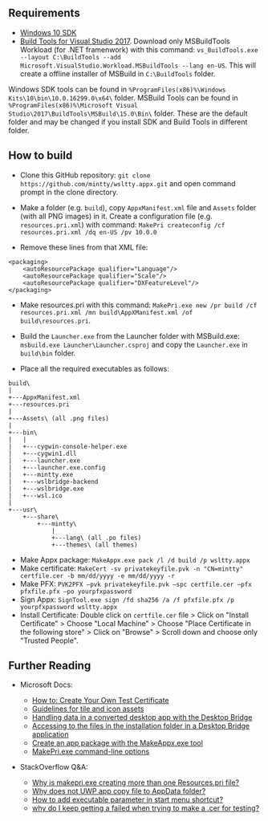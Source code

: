 ## Requirements

* [Windows 10 SDK](https://developer.microsoft.com/en-us/windows/downloads/windows-10-sdk)
* [Build Tools for Visual Studio 2017](https://www.visualstudio.com/downloads/#build-tools-for-visual-studio-2017). Download only MSBuildTools Workload (for .NET framenwork) with this command: `vs_BuildTools.exe --layout C:\BuildTools --add Microsoft.VisualStudio.Workload.MSBuildTools --lang en-US`. This will create a offline installer of MSBuild in `C:\BuildTools` folder.

Windows SDK tools can be found in `%ProgramFiles(x86)%\Windows Kits\10\bin\10.0.16299.0\x64\` folder. MSBuild Tools can be found in `%ProgramFiles(x86)%\Microsoft Visual Studio\2017\BuildTools\MSBuild\15.0\Bin\` folder. These are the default folder and may be changed if you install SDK and Build Tools in different folder.

## How to build

* Clone this GitHub repository: `git clone https://github.com/mintty/wsltty.appx.git` and open command prompt in the clone directory.

* Make a folder (e.g. `build`), copy `AppxManifest.xml` file and `Assets` folder (with all PNG images) in it. Create a configuration file (e.g. `resources.pri.xml`) with command: `MakePri createconfig /cf resources.pri.xml /dq en-US /pv 10.0.0`

* Remove these lines from that XML file:
```
<packaging>
    <autoResourcePackage qualifier="Language"/>
    <autoResourcePackage qualifier="Scale"/>
    <autoResourcePackage qualifier="DXFeatureLevel"/>
</packaging>
```

* Make resources.pri with this command: `MakePri.exe new /pr build /cf resources.pri.xml /mn build\AppXManifest.xml /of build\resources.pri`.


* Build the `Launcher.exe` from the Launcher folder with MSBuild.exe: `msbuild.exe Launcher\Launcher.csproj` and copy the `Launcher.exe` in `build\bin` folder.

* Place all the required executables as follows:

```
build\
|
+---AppxManifest.xml
+---resources.pri
|   
+---Assets\ (all .png files)
|
+---bin\
|   |
|   +---cygwin-console-helper.exe
|   +---cygwin1.dll
|   +---launcher.exe
|   +---launcher.exe.config
|   +---mintty.exe
|   +---wslbridge-backend
|   +---wslbridge.exe
|   +---wsl.ico
|       
+---usr\
    +---share\
        +---mintty\
            |
            +---lang\ (all .po files)
            +---themes\ (all themes)
```

* Make Appx package: `MakeAppx.exe pack /l /d build /p wsltty.appx`
* Make certificate: `MakeCert -sv privatekeyfile.pvk -n "CN=mintty" certfile.cer -b mm/dd/yyyy -e mm/dd/yyyy -r`
* Make PFX: `PVK2PFX –pvk privatekeyfile.pvk –spc certfile.cer –pfx pfxfile.pfx –po yourpfxpassword`
* Sign Appx: `SignTool.exe sign /fd sha256 /a /f pfxfile.pfx /p yourpfxpassword wsltty.appx`
* Install Certificate:  Double click on `certfile.cer` file > Click on "Install Certificate" > Choose "Local Machine" > Choose "Place Certificate in the following store" > Click on "Browse" > Scroll down and choose only "Trusted People".

## Further Reading

* Microsoft Docs:

  - [How to: Create Your Own Test Certificate](https://msdn.microsoft.com/en-in/library/ff699202.aspx)
  - [Guidelines for tile and icon assets](https://docs.microsoft.com/en-us/windows/uwp/design/shell/tiles-and-notifications/app-assets)
  - [Handling data in a converted desktop app with the Desktop Bridge](https://blogs.msdn.microsoft.com/appconsult/2017/03/06/handling-data-in-a-converted-desktop-app-with-the-desktop-bridge/)
  - [Accessing to the files in the installation folder in a Desktop Bridge application](https://blogs.msdn.microsoft.com/appconsult/2017/06/23/accessing-to-the-files-in-the-installation-folder-in-a-desktop-bridge-application/)
  - [Create an app package with the MakeAppx.exe tool](https://docs.microsoft.com/en-us/windows/uwp/packaging/create-app-package-with-makeappx-tool)
  - [MakePri.exe command-line options](https://docs.microsoft.com/en-us/windows/uwp/app-resources/makepri-exe-command-options)

* StackOverflow Q&A:

  - [Why is makepri.exe creating more than one Resources.pri file?](https://stackoverflow.com/questions/38506783/)
  - [Why does not UWP app copy file to AppData folder?](https://stackoverflow.com/questions/48849076/)
  - [How to add executable parameter in start menu shortcut?](https://stackoverflow.com/questions/48792003/)
  - [why do I keep getting a failed when trying to make a .cer for testing?](https://stackoverflow.com/questions/9506671/)
<!--END-->